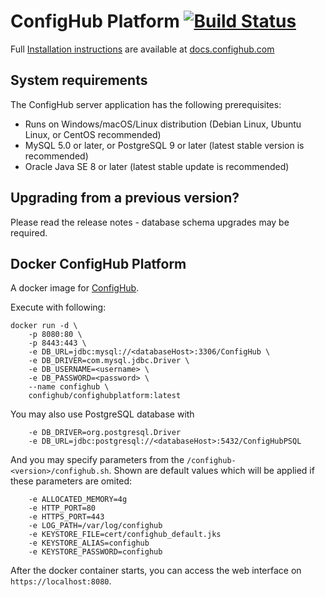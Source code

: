 # ConfigHub Platform [![Build Status](https://travis-ci.org/ConfigHubPub/ConfigHubPlatform.svg?branch=master)](https://travis-ci.org/ConfigHubPub/ConfigHubPlatform)

Full [Installation instructions](http://docs.confighub.com/en/latest/pages/getting_started.html) are available at [docs.confighub.com](http://docs.confighub.com/en/latest)

## System requirements

The ConfigHub server application has the following prerequisites:

- Runs on Windows/macOS/Linux distribution (Debian Linux, Ubuntu Linux, or CentOS recommended)
- MySQL 5.0 or later, or PostgreSQL 9 or later (latest stable version is recommended)
- Oracle Java SE 8 or later (latest stable update is recommended)

## Upgrading from a previous version?

Please read the release notes - database schema upgrades may be required.


## Docker ConfigHub Platform
A docker image for [ConfigHub](https://www.confighub.com/).

Execute with following:
```
docker run -d \
    -p 8080:80 \
    -p 8443:443 \
    -e DB_URL=jdbc:mysql://<databaseHost>:3306/ConfigHub \
    -e DB_DRIVER=com.mysql.jdbc.Driver \
    -e DB_USERNAME=<username> \
    -e DB_PASSWORD=<password> \
    --name confighub \
    confighub/confighubplatform:latest
```

You may also use PostgreSQL database with
```
    -e DB_DRIVER=org.postgresql.Driver
    -e DB_URL=jdbc:postgresql://<databaseHost>:5432/ConfigHubPSQL
```

And you may specify parameters from the `/confighub-<version>/confighub.sh`.  Shown are default values
which will be applied if these parameters are omited:
```
    -e ALLOCATED_MEMORY=4g
    -e HTTP_PORT=80
    -e HTTPS_PORT=443
    -e LOG_PATH=/var/log/confighub
    -e KEYSTORE_FILE=cert/confighub_default.jks
    -e KEYSTORE_ALIAS=confighub
    -e KEYSTORE_PASSWORD=confighub
```

After the docker container starts, you can access the web interface on `https://localhost:8080`.
